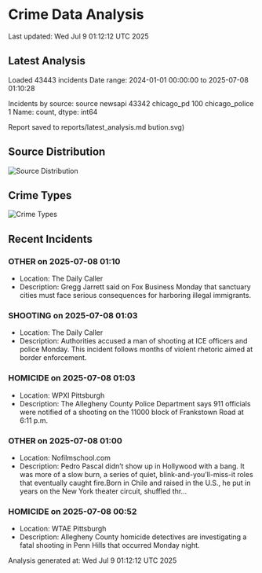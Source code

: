 # Crime Data Analysis
Last updated: Wed Jul  9 01:12:12 UTC 2025

## Latest Analysis

Loaded 43443 incidents
Date range: 2024-01-01 00:00:00 to 2025-07-08 01:10:28

Incidents by source:
source
newsapi           43342
chicago_pd          100
chicago_police        1
Name: count, dtype: int64

Report saved to reports/latest_analysis.md
bution.svg)

## Source Distribution
![Source Distribution](images/source_distribution.svg)

## Crime Types
![Crime Types](images/crime_types.svg)

## Recent Incidents

### OTHER on 2025-07-08 01:10
- Location: The Daily Caller
- Description: Gregg Jarrett said on Fox Business Monday that sanctuary cities must face serious consequences for harboring illegal immigrants.


### SHOOTING on 2025-07-08 01:03
- Location: The Daily Caller
- Description: Authorities accused a man of shooting at ICE officers and police Monday. This incident follows months of violent rhetoric aimed at border enforcement.


### HOMICIDE on 2025-07-08 01:03
- Location: WPXI Pittsburgh
- Description: The Allegheny County Police Department says 911 officials were notified of a shooting on the 11000 block of Frankstown Road at  6:11 p.m.


### OTHER on 2025-07-08 01:00
- Location: Nofilmschool.com
- Description: Pedro Pascal didn’t show up in Hollywood with a bang. It was more of a slow burn, a series of quiet, blink-and-you’ll-miss-it roles that eventually caught fire.Born in Chile and raised in the U.S., he put in years on the New York theater circuit, shuffled thr…


### HOMICIDE on 2025-07-08 00:52
- Location: WTAE Pittsburgh
- Description: Allegheny County homicide detectives are investigating a fatal shooting in Penn Hills that occurred Monday night.

Analysis generated at: Wed Jul  9 01:12:12 UTC 2025
